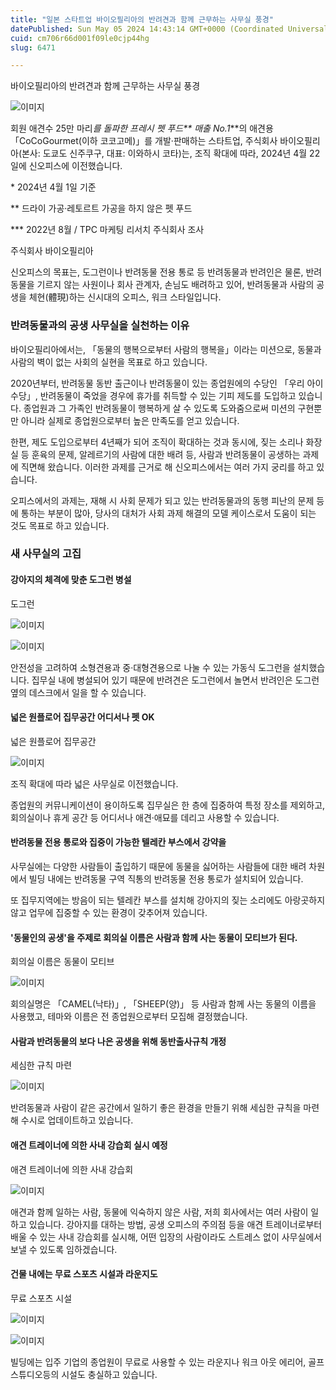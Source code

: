 ```yaml
---
title: "일본 스타트업 바이오필리아의 반려견과 함께 근무하는 사무실 풍경"
datePublished: Sun May 05 2024 14:43:14 GMT+0000 (Coordinated Universal Time)
cuid: cm706r66d001f09le0cjp44hg
slug: 6471

---
```



바이오필리아의 반려견과 함께 근무하는 사무실 풍경

![이미지](https://cdn.hashnode.com/res/hashnode/image/upload/v1739260411709/21993171-0cd0-41c2-a7f7-efa1752e5f7f.jpeg)

회원 애견수 25만 마리*를 돌파한 프레시 펫 푸드** 매출 No.1***의 애견용 「CoCoGourmet(이하 코코고메)」를 개발·판매하는 스타트업, 주식회사 바이오필리아(본사: 도쿄도 신주쿠구, 대표: 이와하시 코타)는, 조직 확대에 따라, 2024년 4월 22일에 신오피스에 이전했습니다.

* 2024년 4월 1일 기준

** 드라이 가공·레토르트 가공을 하지 않은 펫 푸드

*** 2022년 8월 / TPC 마케팅 리서치 주식회사 조사

주식회사 바이오필리아

신오피스의 목표는, 도그런이나 반려동물 전용 통로 등 반려동물과 반려인은 물론, 반려동물을 기르지 않는 사원이나 회사 관계자, 손님도 배려하고 있어, 반려동물과 사람의 공생을 체현(體現)하는 신시대의 오피스, 워크 스타일입니다.

### 반려동물과의 공생 사무실을 실천하는 이유

바이오필리아에서는, 「동물의 행복으로부터 사람의 행복을」이라는 미션으로, 동물과 사람의 벽이 없는 사회의 실현을 목표로 하고 있습니다.

2020년부터, 반려동물 동반 출근이나 반려동물이 있는 종업원에의 수당인 「우리 아이 수당」, 반려동물이 죽었을 경우에 휴가를 취득할 수 있는 기피 제도를 도입하고 있습니다. 종업원과 그 가족인 반려동물이 행복하게 살 수 있도록 도와줌으로써 미션의 구현뿐만 아니라 실제로 종업원으로부터 높은 만족도를 얻고 있습니다.

한편, 제도 도입으로부터 4년째가 되어 조직이 확대하는 것과 동시에, 짖는 소리나 화장실 등 훈육의 문제, 알레르기의 사람에 대한 배려 등, 사람과 반려동물이 공생하는 과제에 직면해 왔습니다. 이러한 과제를 근거로 해 신오피스에서는 여러 가지 궁리를 하고 있습니다.

오피스에서의 과제는, 재해 시 사회 문제가 되고 있는 반려동물과의 동행 피난의 문제 등에 통하는 부분이 많아, 당사의 대처가 사회 과제 해결의 모델 케이스로서 도움이 되는 것도 목표로 하고 있습니다.

### 새 사무실의 고집

#### 강아지의 체격에 맞춘 도그런 병설

도그런

![이미지](https://cdn.hashnode.com/res/hashnode/image/upload/v1739260413851/995918f5-c183-4d2b-b1e9-c891b413c593.jpeg)

![이미지](https://cdn.hashnode.com/res/hashnode/image/upload/v1739260416556/7228e8fb-42f2-4f33-8d97-5e0f7c20b933.jpeg)

안전성을 고려하여 소형견용과 중·대형견용으로 나눌 수 있는 가동식 도그런을 설치했습니다. 집무실 내에 병설되어 있기 때문에 반려견은 도그런에서 놀면서 반려인은 도그런 옆의 데스크에서 일을 할 수 있습니다.

#### 넓은 원플로어 집무공간 어디서나 펫 OK

넓은 원플로어 집무공간

![이미지](https://cdn.hashnode.com/res/hashnode/image/upload/v1739260419163/725adad5-d176-47ff-a346-21852d9ead75.jpeg)

조직 확대에 따라 넓은 사무실로 이전했습니다.

종업원의 커뮤니케이션이 용이하도록 집무실은 한 층에 집중하여 특정 장소를 제외하고, 회의실이나 휴게 공간 등 어디서나 애견·애묘를 데리고 사용할 수 있습니다.

#### 반려동물 전용 통로와 집중이 가능한 텔레칸 부스에서 강약을

사무실에는 다양한 사람들이 출입하기 때문에 동물을 싫어하는 사람들에 대한 배려 차원에서 빌딩 내에는 반려동물 구역 직통의 반려동물 전용 통로가 설치되어 있습니다.

또 집무지역에는 방음이 되는 텔레칸 부스를 설치해 강아지의 짖는 소리에도 아랑곳하지 않고 업무에 집중할 수 있는 환경이 갖추어져 있습니다.

#### '동물인의 공생'을 주제로 회의실 이름은 사람과 함께 사는 동물이 모티브가 된다.

회의실 이름은 동물이 모티브

![이미지](https://cdn.hashnode.com/res/hashnode/image/upload/v1739260421446/ca3f14e5-5a9d-437d-806d-8570a96a1f64.jpeg)

회의실명은 「CAMEL(낙타)」, 「SHEEP(양)」 등 사람과 함께 사는 동물의 이름을 사용했고, 테마와 이름은 전 종업원으로부터 모집해 결정했습니다.

#### 사람과 반려동물의 보다 나은 공생을 위해 동반출사규칙 개정

세심한 규칙 마련

![이미지](https://cdn.hashnode.com/res/hashnode/image/upload/v1739260423590/ed03a880-6917-4c72-a015-5043faf9cdad.jpeg)

반려동물과 사람이 같은 공간에서 일하기 좋은 환경을 만들기 위해 세심한 규칙을 마련해 수시로 업데이트하고 있습니다.

#### 애견 트레이너에 의한 사내 강습회 실시 예정

애견 트레이너에 의한 사내 강습회

![이미지](https://cdn.hashnode.com/res/hashnode/image/upload/v1739260425864/9a54363b-17bd-482a-8385-88c58ae01369.jpeg)

애견과 함께 일하는 사람, 동물에 익숙하지 않은 사람, 저희 회사에서는 여러 사람이 일하고 있습니다. 강아지를 대하는 방법, 공생 오피스의 주의점 등을 애견 트레이너로부터 배울 수 있는 사내 강습회를 실시해, 어떤 입장의 사람이라도 스트레스 없이 사무실에서 보낼 수 있도록 임하겠습니다.

#### 건물 내에는 무료 스포츠 시설과 라운지도

무료 스포츠 시설

![이미지](https://cdn.hashnode.com/res/hashnode/image/upload/v1739260428133/2b635aed-9ae8-4537-9a4e-e7bf896dc17d.png)

![이미지](https://cdn.hashnode.com/res/hashnode/image/upload/v1739260430335/b0edcc86-4b55-4489-a04a-499026ebacec.png)

빌딩에는 입주 기업의 종업원이 무료로 사용할 수 있는 라운지나 워크 아웃 에리어, 골프 스튜디오등의 시설도 충실하고 있습니다.